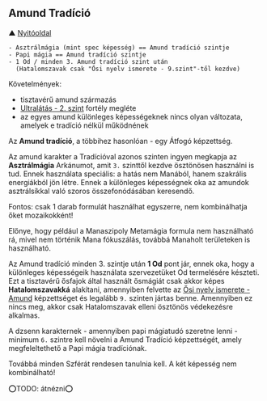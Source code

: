 ## Amund Tradíció

▲ [Nyitóoldal](start.md)

```
- Asztrálmágia (mint spec képesség) == Amund tradíció szintje
- Papi mágia == Amund tradíció szintje
- 1 Od / minden 3. Amund tradíció szint után
  (Hatalomszavak csak "Ősi nyelv ismerete - 9.szint"-től kezdve)
```

Követelmények:
- tisztavérű amund származás
- [Ultralátás - 2. szint](fortelyok.erzekek/ultralatas.md) fortély megléte
- az egyes amund különleges képességeknek nincs olyan változata, amelyek e tradíció nélkül működnének

Az **Amund tradíció**, a többihez hasonlóan - egy Átfogó képzettség.

Az amund karakter a Tradícióval azonos szinten ingyen megkapja az **Asztrálmágia** Arkánumot, amit `3.` szinttől kezdve ösztönösen használni is tud. Ennek használata speciális: a hatás nem Manából, hanem szakrális energiákból jön létre. Ennek a különleges képességnek oka az amundok asztrálsíkkal való szoros összefonódásában keresendő.

Fontos: csak 1 darab formulát használhat egyszerre, nem kombinálhatja őket mozaikokként!

Előnye, hogy például a Manaszipoly Metamágia formula nem használható rá, mivel nem történik Mana fókuszálás, továbbá Manaholt területeken is használható.

Az Amund tradíció minden 3. szintje után **1 Od** pont jár, ennek oka, hogy a különleges képességeik használata szervezetüket Od termelésére készteti. Ezt a tisztavérű ősfajok által használt ősmágiát csak akkor képes **Hatalomszavakká** alakítani, amennyiben felvette az [Ősi nyelv ismerete - Amund](kepzettsegek/osi_nyelv_ismerete.md) képzettséget és legalább `9.` szinten jártas benne. Amennyiben ez nincs meg, akkor csak Hatalomszavak elleni ösztönös védekezésre alkalmas.

A dzsenn karakternek - amennyiben papi mágiatudó szeretne lenni - minimum `6.` szintre kell növelni a Amund Tradíció képzettségét, amely megfeleltethető a Papi mágia tradíciónak.

Továbbá minden Szférát rendesen tanulnia kell.  A két képesség nem kombinálható!

⭕TODO: átnézni⭕
